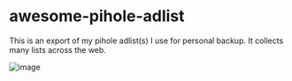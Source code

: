# awesome-pihole-adlist

This is an export of my pihole adlist(s) I use for personal backup. It collects many lists across the web. 

![image](https://user-images.githubusercontent.com/24436489/194956455-5f05f17a-68d8-475f-aeb4-2736710435b4.png)
